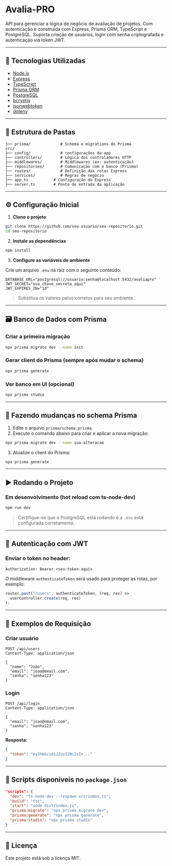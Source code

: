 # Avalia-PRO

API para gerenciar a lógica de negócio de avaliação de projetos. Com autenticação e construída com Express, Prisma ORM, TypeScript e PostgreSQL. Suporta criação de usuários, login com senha criptografada e autenticação via token JWT.

---

## 🚀 Tecnologias Utilizadas

- [Node.js](https://nodejs.org/)
- [Express](https://expressjs.com/)
- [TypeScript](https://www.typescriptlang.org/)
- [Prisma ORM](https://www.prisma.io/)
- [PostgreSQL](https://www.postgresql.org/)
- [bcryptjs](https://github.com/dcodeIO/bcrypt.js)
- [jsonwebtoken](https://github.com/auth0/node-jsonwebtoken)
- [dotenv](https://github.com/motdotla/dotenv)

---

## 📁 Estrutura de Pastas

```
├── prisma/             # Schema e migrations do Prisma
src/
├── config/             # configurações da app
├── controllers/        # Lógica dos controladores HTTP
├── middlewares/        # Middlewares (ex: autenticação)
├── repositories/       # Comunicação com o banco (Prisma)
├── routes/             # Definição das rotas Express
├── services/           # Regras de negócio
├── app.ts           # Configuração do Express
├── server.ts        # Ponto de entrada da aplicação
```

---

## ⚙️ Configuração Inicial

1. **Clone o projeto**

```bash
git clone https://github.com/seu-usuario/seu-repositorio.git
cd seu-repositorio
```

2. **Instale as dependências**

```bash
npm install
```

3. **Configure as variáveis de ambiente**

Crie um arquivo `.env` na raiz com o seguinte conteúdo:

```env
DATABASE_URL="postgresql://usuario:senha@localhost:5432/avaliapro"
JWT_SECRET="sua_chave_secreta_aqui"
JWT_EXPIRES_IN="1d"
```

> Substitua os valores pelos corretos para seu ambiente.

---

## 🗃️ Banco de Dados com Prisma

### Criar a primeira migração

```bash
npx prisma migrate dev --name init
```

### Gerar client do Prisma (sempre após mudar o schema)

```bash
npx prisma generate
```

### Ver banco em UI (opcional)

```bash
npx prisma studio
```

---

## 🔁 Fazendo mudanças no schema Prisma

1. Edite o arquivo `prisma/schema.prisma`.
2. Execute o comando abaixo para criar e aplicar a nova migração:

```bash
npx prisma migrate dev --name sua-alteracao
```

3. Atualize o client do Prisma:

```bash
npx prisma generate
```

---

## ▶️ Rodando o Projeto

### Em desenvolvimento (hot reload com ts-node-dev)

```bash
npm run dev
```

> Certifique-se que o PostgreSQL está rodando e a `.env` está configurada corretamente.

---

## 🔐 Autenticação com JWT

### Enviar o token no header:

```http
Authorization: Bearer <seu-token-aqui>
```

O middleware `authenticateToken` será usado para proteger as rotas, por exemplo:

```ts
router.post("/users", authenticateToken, (req, res) =>
  userController.create(req, res)
);
```

---

## 🧪 Exemplos de Requisição

### Criar usuário

```http
POST /api/users
Content-Type: application/json

{
  "nome": "João",
  "email": "joao@email.com",
  "senha": "senha123"
}
```

### Login

```http
POST /api/login
Content-Type: application/json

{
  "email": "joao@email.com",
  "senha": "senha123"
}
```

**Resposta:**

```json
{
  "token": "eyJhbGciOiJIUzI1NiIsIn..."
}
```

---

## 📜 Scripts disponíveis no `package.json`

```json
"scripts": {
  "dev": "ts-node-dev --respawn src/index.ts",
  "build": "tsc",
  "start": "node dist/index.js",
  "prisma:migrate": "npx prisma migrate dev",
  "prisma:generate": "npx prisma generate",
  "prisma:studio": "npx prisma studio"
}
```

---

## 📄 Licença

Este projeto está sob a licença MIT.



